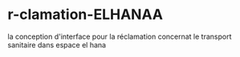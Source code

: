 # r-clamation-ELHANAA
la conception d'interface pour la réclamation concernat le transport sanitaire dans espace el hana
